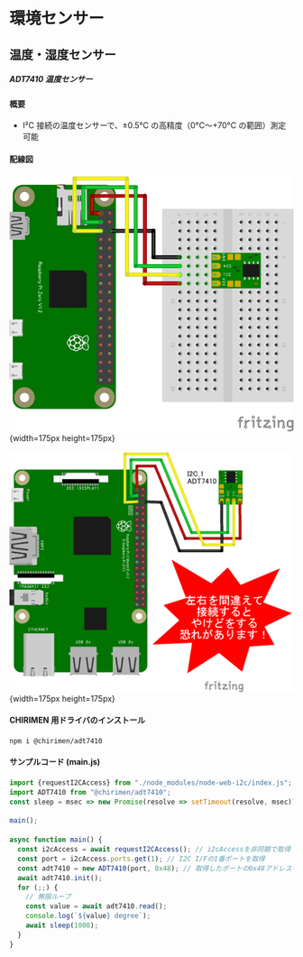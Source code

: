 
# 環境センサー

## 温度・湿度センサー

##### ADT7410 温度センサー

#### 概要

* I²C 接続の温度センサーで、±0.5°C の高精度（0°C〜+70°C の範囲）測定可能

#### 配線図

![](./PiZero_ADT7410.png "schematic"){width=175px height=175px}

![](./schematic_warning.png "schematic"){width=175px height=175px}

#### CHIRIMEN 用ドライバのインストール

```shell
npm i @chirimen/adt7410
```

#### サンプルコード (main.js)

```javascript
import {requestI2CAccess} from "./node_modules/node-web-i2c/index.js";
import ADT7410 from "@chirimen/adt7410";
const sleep = msec => new Promise(resolve => setTimeout(resolve, msec));

main();

async function main() {
  const i2cAccess = await requestI2CAccess(); // i2cAccessを非同期で取得
  const port = i2cAccess.ports.get(1); // I2C I/Fの1番ポートを取得
  const adt7410 = new ADT7410(port, 0x48); // 取得したポートの0x48アドレスをADT7410ドライバで受信する
  await adt7410.init();
  for (;;) {
    // 無限ループ
    const value = await adt7410.read();
    console.log(`${value} degree`);
    await sleep(1000);
  }
}
```
